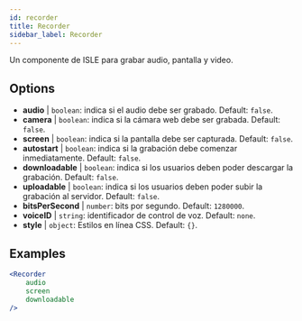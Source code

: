 ```yaml
---
id: recorder 
title: Recorder
sidebar_label: Recorder
---
```


Un componente de ISLE para grabar audio, pantalla y video.

## Options

* __audio__ | `boolean`: indica si el audio debe ser grabado. Default: `false`.
* __camera__ | `boolean`: indica si la cámara web debe ser grabada. Default: `false`.
* __screen__ | `boolean`: indica si la pantalla debe ser capturada. Default: `false`.
* __autostart__ | `boolean`: indica si la grabación debe comenzar inmediatamente. Default: `false`.
* __downloadable__ | `boolean`: indica si los usuarios deben poder descargar la grabación. Default: `false`.
* __uploadable__ | `boolean`: indica si los usuarios deben poder subir la grabación al servidor. Default: `false`.
* __bitsPerSecond__ | `number`: bits por segundo. Default: `1280000`.
* __voiceID__ | `string`: identificador de control de voz. Default: `none`.
* __style__ | `object`: Estilos en línea CSS. Default: `{}`.


## Examples

```jsx live
<Recorder 
    audio
    screen
    downloadable
/>
``` 



